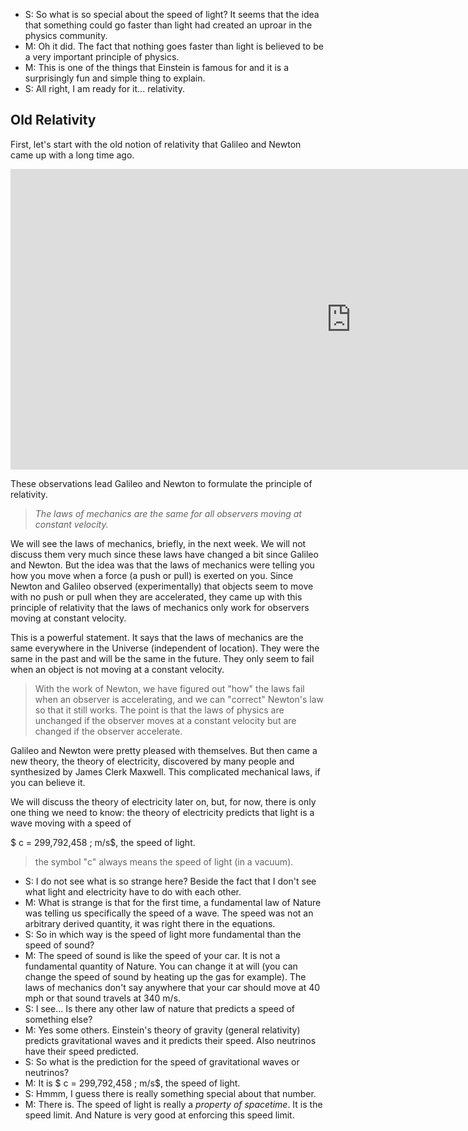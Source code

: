 - S: So what is so special about the speed of light? It seems that the idea that something could go faster than light had created an uproar in the physics community.
- M: Oh it did. The fact that nothing goes faster than light is believed to be a very important principle of physics.
- M: This is one of the things that Einstein is famous for and it is a surprisingly fun and simple thing to explain.
- S: All right, I am ready for it... relativity.

## Old Relativity

First, let's start with the old notion of relativity that Galileo and Newton came up with a long time ago.

<iframe src="https://h5p.org/h5p/embed/82389" width="1090" height="481" frameborder="0" allowfullscreen="allowfullscreen"></iframe><script src="https://h5p.org/sites/all/modules/h5p/library/js/h5p-resizer.js" charset="UTF-8"></script>

These observations lead Galileo and Newton to formulate the principle of relativity.

> _The laws of mechanics are the same for all observers moving at constant velocity._

We will see the laws of mechanics, briefly, in the next week. We will not discuss them very much since these laws have changed a bit since Galileo and Newton. But the idea was that the laws of mechanics were telling you how you move when a force (a push or pull) is exerted on you. Since Newton and Galileo observed (experimentally) that objects seem to move with no push or pull when they are accelerated, they came up with this principle of relativity that the laws of mechanics only work for observers moving at constant velocity.

This is a powerful statement. It says that the laws of mechanics are the same everywhere in the Universe (independent of location). They were the same in the past and will be the same in the future. They only seem to fail when an object is not moving at a constant velocity.

> With the work of Newton, we have figured out "how" the laws fail when an observer is accelerating, and we can "correct" Newton's law so that it still works. The point is that the laws of physics are unchanged if the observer moves at a constant velocity but are changed if the observer accelerate.

Galileo and Newton were pretty pleased with themselves. But then came a new theory, the theory of electricity, discovered by many people and synthesized by James Clerk Maxwell. This complicated mechanical laws, if you can believe it.

We will discuss the theory of electricity later on, but, for now, there is only one thing we need to know: the theory of electricity predicts that light is a wave moving with a speed of

$ c = 299,792,458 \; m/s$, the speed of light.

> the symbol "c" always means the speed of light (in a vacuum). 

- S: I do not see what is so strange here? Beside the fact that I don't see what light and electricity have to do with each other.
- M: What is strange is that for the first time, a fundamental law of Nature was telling us specifically the speed of a wave. The speed was not an arbitrary derived quantity, it was right there in the equations.
- S: So in which way is the speed of light more fundamental than the speed of sound?
- M: The speed of sound is like the speed of your car. It is not a fundamental quantity of Nature. You can change it at will (you can change the speed of sound by heating up the gas for example). The laws of mechanics don't say anywhere that your car should move at 40 mph or that sound travels at 340 m/s.
- S: I see... Is there any other law of nature that predicts a speed of something else?
- M: Yes some others. Einstein's theory of gravity (general relativity) predicts gravitational waves and it predicts their speed. Also neutrinos have their speed predicted.
- S: So what is the prediction for the speed of gravitational waves or neutrinos?
- M: It is $ c = 299,792,458 \; m/s$, the speed of light.
- S: Hmmm, I guess there is really something special about that number.
- M: There is. The speed of light is really a _property of spacetime_. It is the speed limit. And Nature is very good at enforcing this speed limit.